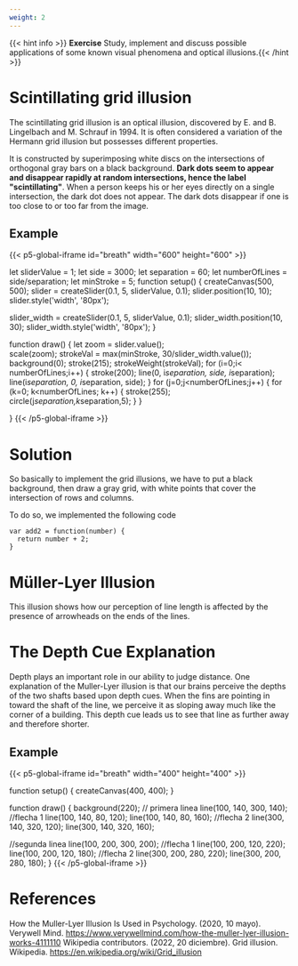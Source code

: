 ```yaml
---
weight: 2
---
```


{{< hint info >}} **Exercise**
Study, implement and discuss possible applications of some known visual phenomena and optical illusions.{{< /hint >}}


# Scintillating grid illusion

The scintillating grid illusion is an optical illusion, discovered by E. and B. Lingelbach and M. Schrauf in 1994. It is often considered a variation of the Hermann grid illusion but possesses different properties.

It is constructed by superimposing white discs on the intersections of orthogonal gray bars on a black background. **Dark dots seem to appear and disappear rapidly at random intersections, hence the label "scintillating"**. When a person keeps his or her eyes directly on a single intersection, the dark dot does not appear. The dark dots disappear if one is too close to or too far from the image.

## Example

{{< p5-global-iframe id="breath" width="600" height="600" >}}


let sliderValue = 1;
let side = 3000;
let separation = 60;
let numberOfLines = side/separation;
let minStroke = 5;
function setup() {
  createCanvas(500, 500);
  slider = createSlider(0.1, 5, sliderValue, 0.1);
  slider.position(10, 10);
  slider.style('width', '80px');
  
  slider_width = createSlider(0.1, 5, sliderValue, 0.1);
  slider_width.position(10, 30);
  slider_width.style('width', '80px');
}

function draw() { 
  let zoom = slider.value();  
  scale(zoom);
  strokeVal = max(minStroke, 30/slider_width.value());
  background(0);
  stroke(215);
  strokeWeight(strokeVal);
  for (i=0;i< numberOfLines;i++) {
  stroke(200);
  line(0, i*separation, side, i*separation);
  line(i*separation, 0, i*separation, side);
  }
  for (j=0;j<numberOfLines;j++) {
  for (k=0; k<numberOfLines; k++) {
  stroke(255);
  circle(j*separation,k*separation,5);
}
}

}
{{< /p5-global-iframe >}}

# Solution

So basically to implement the grid illusions, we have to put a black background, then draw a gray grid, with white points that cover the intersection of rows and columns.

To do so, we implemented the following code 

```
var add2 = function(number) {
  return number + 2;
}
```

# Müller-Lyer Illusion

This illusion shows how our perception of line length is affected by the presence of arrowheads on the ends of the lines.

# The Depth Cue Explanation

Depth plays an important role in our ability to judge distance. One explanation of the Muller-Lyer illusion is that our brains perceive the depths of the two shafts based upon depth cues. When the fins are pointing in toward the shaft of the line, we perceive it as sloping away much like the corner of a building. This depth cue leads us to see that line as further away and therefore shorter.

## Example

{{< p5-global-iframe id="breath" width="400" height="400" >}}

function setup() {
createCanvas(400, 400);
}

function draw() {
background(220);
// primera linea
line(100, 140, 300, 140);
//flecha 1
line(100, 140, 80, 120);
line(100, 140, 80, 160);
//flecha 2
line(300, 140, 320, 120);
line(300, 140, 320, 160);

//segunda linea
line(100, 200, 300, 200);
//flecha 1
line(100, 200, 120, 220);
line(100, 200, 120, 180);
//flecha 2
line(300, 200, 280, 220);
line(300, 200, 280, 180);
}
{{< /p5-global-iframe >}}


# References

How the Muller-Lyer Illusion Is Used in Psychology. (2020, 10 mayo). Verywell Mind. https://www.verywellmind.com/how-the-muller-lyer-illusion-works-4111110
Wikipedia contributors. (2022, 20 diciembre). Grid illusion. Wikipedia. https://en.wikipedia.org/wiki/Grid_illusion
